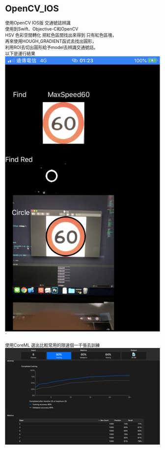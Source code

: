# OpenCV_IOS

使用OpenCV IOS版 交通號誌辨識  
使用到Swift、Objective-C和OpenCV  
HSV 色彩空間轉化 把紅色區間找出來得到 只有紅色區塊，  
再來使用HOUGH_GRADIENT函式去找出圓形，  
利用ROI去切出圓形給予model去辨識交通號誌。  
以下是運行結果  
![image](https://github.com/trt0425/OpenCV_IOS/blob/master/IMG_5183.PNG)ˋ  

使用CoreML 選出比較常用的限速個一千張去訓練  
![image](https://github.com/trt0425/OpenCV_IOS/blob/master/model.png)
